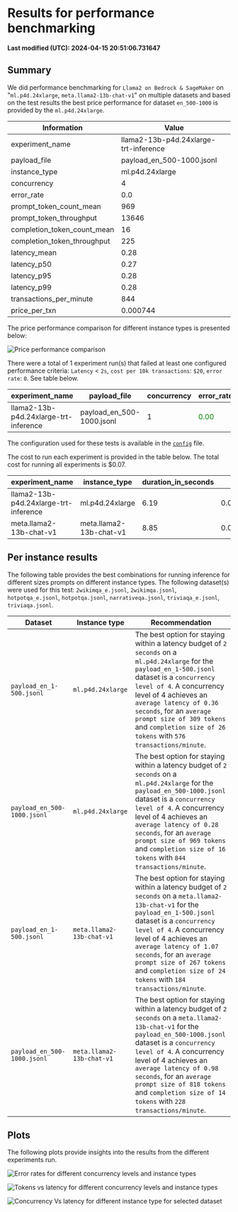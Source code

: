 
# Results for performance benchmarking

**Last modified (UTC): 2024-04-15 20:51:06.731647**

## Summary

We did performance benchmarking for `Llama2 on Bedrock & SageMaker` on "`ml.p4d.24xlarge`, `meta.llama2-13b-chat-v1`" on multiple datasets and based on the test results the best price performance for dataset `en_500-1000` is provided by the `ml.p4d.24xlarge`.


| Information | Value |
|-----|-----|
| experiment_name | llama2-13b-p4d.24xlarge-trt-inference |
| payload_file | payload_en_500-1000.jsonl |
| instance_type | ml.p4d.24xlarge |
| concurrency | 4 |
| error_rate | 0.0 |
| prompt_token_count_mean | 969 |
| prompt_token_throughput | 13646 |
| completion_token_count_mean | 16 |
| completion_token_throughput | 225 |
| latency_mean | 0.28 |
| latency_p50 | 0.27 |
| latency_p95 | 0.28 |
| latency_p99 | 0.28 |
| transactions_per_minute | 844 |
| price_per_txn | 0.000744 |


The price performance comparison for different instance types is presented below:

![Price performance comparison](business_summary.png)

There were a total of 1 experiment run(s) that failed at least one configured performance criteria: `Latency` < `2s`, `cost per 10k transactions`: `$20`, `error rate`: `0`. See table below.    
    

| experiment_name | payload_file | concurrency | error_rate_text | latency_mean_text | price_per_10k_txn_text |
|-----|-----|-----|-----|-----|-----|
| llama2-13b-p4d.24xlarge-trt-inference | payload_en_500-1000.jsonl | 1 | <span style='color:green'>0.00</span> | <span style='color:green'>1.35</span> | <span style='color:red'>**142.76**</span> |


The configuration used for these tests is available in the [`config`](config-bedrock-sagemaker-llama2.yml) file.

The cost to run each experiment is provided in the table below. The total cost for running all experiments is $0.07.



| experiment_name | instance_type | duration_in_seconds | cost |
|-----|-----|-----|-----|
| llama2-13b-p4d.24xlarge-trt-inference | ml.p4d.24xlarge | 6.19 | 0.064825 |
| meta.llama2-13b-chat-v1 | meta.llama2-13b-chat-v1 | 8.85 | 0.005966 |




## Per instance results

The following table provides the best combinations for running inference for different sizes prompts on different instance types. The following dataset(s) were used for this test: `2wikimqa_e.jsonl`, `2wikimqa.jsonl`, `hotpotqa_e.jsonl`, `hotpotqa.jsonl`, `narrativeqa.jsonl`, `triviaqa_e.jsonl`, `triviaqa.jsonl`.

|Dataset   | Instance type   | Recommendation   |
|---|---|---|
|`payload_en_1-500.jsonl`|`ml.p4d.24xlarge`|The best option for staying within a latency budget of `2 seconds` on a `ml.p4d.24xlarge` for the `payload_en_1-500.jsonl` dataset is a `concurrency level of 4`. A concurrency level of 4 achieves an `average latency of 0.36 seconds`, for an `average prompt size of 309 tokens` and `completion size of 26 tokens` with `576 transactions/minute`.|
|`payload_en_500-1000.jsonl`|`ml.p4d.24xlarge`|The best option for staying within a latency budget of `2 seconds` on a `ml.p4d.24xlarge` for the `payload_en_500-1000.jsonl` dataset is a `concurrency level of 4`. A concurrency level of 4 achieves an `average latency of 0.28 seconds`, for an `average prompt size of 969 tokens` and `completion size of 16 tokens` with `844 transactions/minute`.|
|`payload_en_1-500.jsonl`|`meta.llama2-13b-chat-v1`|The best option for staying within a latency budget of `2 seconds` on a `meta.llama2-13b-chat-v1` for the `payload_en_1-500.jsonl` dataset is a `concurrency level of 4`. A concurrency level of 4 achieves an `average latency of 1.07 seconds`, for an `average prompt size of 267 tokens` and `completion size of 24 tokens` with `184 transactions/minute`.|
|`payload_en_500-1000.jsonl`|`meta.llama2-13b-chat-v1`|The best option for staying within a latency budget of `2 seconds` on a `meta.llama2-13b-chat-v1` for the `payload_en_500-1000.jsonl` dataset is a `concurrency level of 4`. A concurrency level of 4 achieves an `average latency of 0.98 seconds`, for an `average prompt size of 818 tokens` and `completion size of 14 tokens` with `228 transactions/minute`.|

## Plots

The following plots provide insights into the results from the different experiments run.

![Error rates for different concurrency levels and instance types](error_rates.png)

![Tokens vs latency for different concurrency levels and instance types](tokens_vs_latency.png)

![Concurrency Vs latency for different instance type for selected dataset](concurrency_vs_inference_latency.png)
